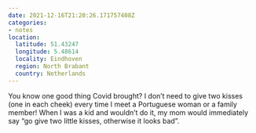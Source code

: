```yaml
---
date: 2021-12-16T21:20:26.171757408Z
categories:
- notes
location:
  latitude: 51.43247
  longitude: 5.48614
  locality: Eindhoven
  region: North Brabant
  country: Netherlands
---
```


You know one good thing Covid brought? I don’t need to give two kisses (one in each cheek) every time I meet a Portuguese woman or a family member! When I was a kid and wouldn’t do it, my mom would immediately say “go give two little kisses, otherwise it looks bad”.

